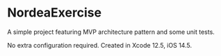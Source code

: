 # NordeaExercise

A simple project featuring MVP architecture pattern and some unit tests. 

No extra configuration required. Created in Xcode 12.5, iOS 14.5. 
